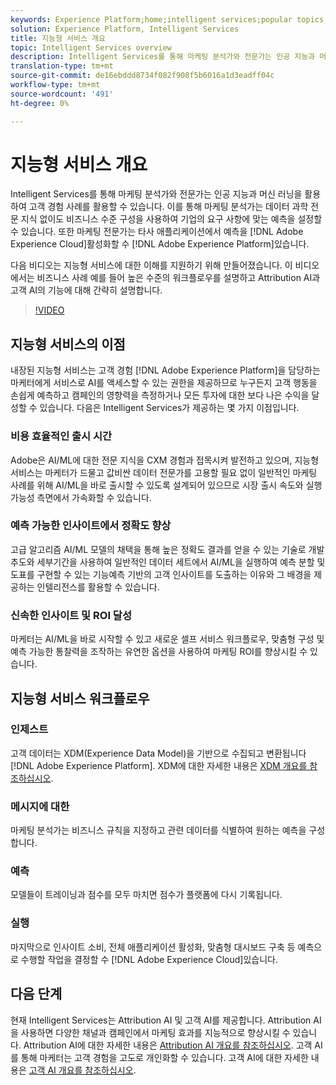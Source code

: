 ```yaml
---
keywords: Experience Platform;home;intelligent services;popular topics;intelligent service;Intelligent service
solution: Experience Platform, Intelligent Services
title: 지능형 서비스 개요
topic: Intelligent Services overview
description: Intelligent Services를 통해 마케팅 분석가와 전문가는 인공 지능과 머신 러닝을 활용하여 고객 경험 사례를 활용할 수 있습니다. 이를 통해 마케팅 분석가는 데이터 과학 전문 지식 없이도 비즈니스 수준 구성을 사용하여 기업의 요구 사항에 맞는 예측을 설정할 수 있습니다. 또한 마케팅 전문가는 Adobe Experience Cloud, Adobe Experience Platform 및 제3자 애플리케이션에서 예측을 활성화할 수 있습니다.
translation-type: tm+mt
source-git-commit: de16ebddd8734f082f908f5b6016a1d3eadff04c
workflow-type: tm+mt
source-wordcount: '491'
ht-degree: 0%

---
```



# 지능형 서비스 개요

Intelligent Services를 통해 마케팅 분석가와 전문가는 인공 지능과 머신 러닝을 활용하여 고객 경험 사례를 활용할 수 있습니다. 이를 통해 마케팅 분석가는 데이터 과학 전문 지식 없이도 비즈니스 수준 구성을 사용하여 기업의 요구 사항에 맞는 예측을 설정할 수 있습니다. 또한 마케팅 전문가는 타사 애플리케이션에서 예측을 [!DNL Adobe Experience Cloud]활성화할 수 [!DNL Adobe Experience Platform]있습니다.

다음 비디오는 지능형 서비스에 대한 이해를 지원하기 위해 만들어졌습니다. 이 비디오에서는 비즈니스 사례 예를 들어 높은 수준의 워크플로우를 설명하고 Attribution AI과 고객 AI의 기능에 대해 간략히 설명합니다.

>[!VIDEO](https://video.tv.adobe.com/v/32654?learn=on&quality=12)

## 지능형 서비스의 이점

내장된 지능형 서비스는 고객 경험 [!DNL Adobe Experience Platform]을 담당하는 마케터에게 서비스로 AI를 액세스할 수 있는 권한을 제공하므로 누구든지 고객 행동을 손쉽게 예측하고 캠페인의 영향력을 측정하거나 모든 투자에 대한 보다 나은 수익을 달성할 수 있습니다. 다음은 Intelligent Services가 제공하는 몇 가지 이점입니다.

### 비용 효율적인 출시 시간

Adobe은 AI/ML에 대한 전문 지식을 CXM 경험과 접목시켜 발전하고 있으며, 지능형 서비스는 마케터가 드물고 값비싼 데이터 전문가를 고용할 필요 없이 일반적인 마케팅 사례를 위해 AI/ML을 바로 출시할 수 있도록 설계되어 있으므로 시장 출시 속도와 실행 가능성 측면에서 가속화할 수 있습니다.

### 예측 가능한 인사이트에서 정확도 향상

고급 알고리즘 AI/ML 모델의 채택을 통해 높은 정확도 결과를 얻을 수 있는 기술로 개발추도와 세부기간을 사용하여 일반적인 데이터 세트에서 AI/ML을 실행하여 예측 분할 및 도표를 구현할 수 있는 기능예측 기반의 고객 인사이트를 도출하는 이유와 그 배경을 제공하는 인텔리전스를 활용할 수 있습니다.

### 신속한 인사이트 및 ROI 달성

마케터는 AI/ML을 바로 시작할 수 있고 새로운 셀프 서비스 워크플로우, 맞춤형 구성 및 예측 가능한 통찰력을 조작하는 유연한 옵션을 사용하여 마케팅 ROI를 향상시킬 수 있습니다.

## 지능형 서비스 워크플로우

### 인제스트

고객 데이터는 XDM(Experience Data Model)을 기반으로 수집되고 변환됩니다 [!DNL Adobe Experience Platform]. XDM에 대한 자세한 내용은 [XDM 개요를 참조하십시오](../xdm/home.md).

### 메시지에 대한

마케팅 분석가는 비즈니스 규칙을 지정하고 관련 데이터를 식별하여 원하는 예측을 구성합니다.

### 예측

모델들이 트레이닝과 점수를 모두 마치면 점수가 플랫폼에 다시 기록됩니다.

### 실행

마지막으로 인사이트 소비, 전체 애플리케이션 활성화, 맞춤형 대시보드 구축 등 예측으로 수행할 작업을 결정할 수 [!DNL Adobe Experience Cloud]있습니다.

## 다음 단계

현재 Intelligent Services는 Attribution AI 및 고객 AI를 제공합니다. Attribution AI을 사용하면 다양한 채널과 캠페인에서 마케팅 효과를 지능적으로 향상시킬 수 있습니다. Attribution AI에 대한 자세한 내용은 [Attribution AI 개요를 참조하십시오](./attribution-ai/overview.md). 고객 AI를 통해 마케터는 고객 경험을 고도로 개인화할 수 있습니다. 고객 AI에 대한 자세한 내용은 [고객 AI 개요를 참조하십시오](./customer-ai/overview.md).